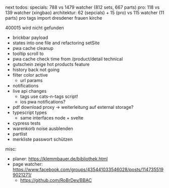 next todos:
specials: 788 vs 1479 watcher (812 sets, 667 parts)
pro: 118 vs 139 watcher (xingbao)
architektur: 62 (sepcials) + 15 (pro) vs 115 watcher (11 parts)
pro tags import dresdener frauen kirche

400015 wird nicht gefunden
* brickbar payload
* states into one file and refactoring setSite
* pwa cache cleanup
* tooltip scroll to
* pwa cache check time from /product/detail technical
* gutschein zeige hot products feature
* history back not going
* filter color active
  * url params
* notifications
* live api changes
  * tags use cats-n-tags script!
  * ios pwa notifications?
* pdf download proxy -> weiterleitung auf external storage?
* typescript types
  * same interfaces node + svelte
* cypress tests
* warenkorb noise ausblenden
* partlist
* merkliste passwort schützen

misc:
* planer: https://klemmbauer.de/bibliothek.html
* page watcher: https://www.facebook.com/groups/435441033546028/posts/1147355199021271/
  * https://github.com/RoBrDev/BBAC
